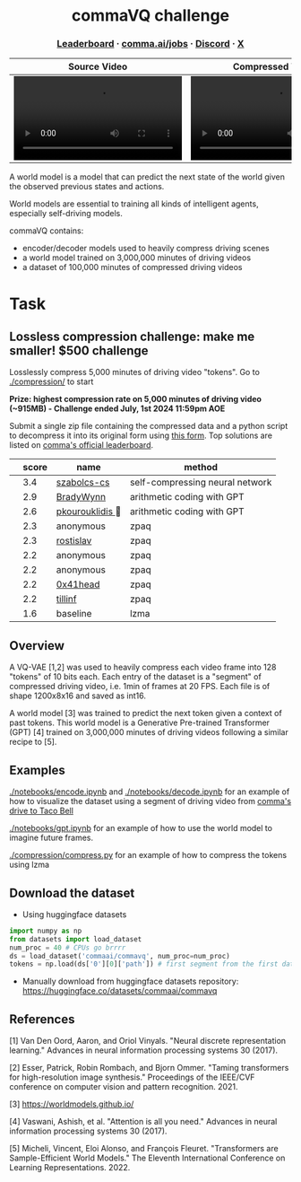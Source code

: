 <div align="center">
<h1>commaVQ challenge</h1>

<h3>
  <a href="https://comma.ai/leaderboard">Leaderboard</a>
  <span> · </span>
  <a href="https://comma.ai/jobs">comma.ai/jobs</a>
  <span> · </span>
  <a href="https://discord.comma.ai">Discord</a>
  <span> · </span>
  <a href="https://x.com/comma_ai">X</a>
</h3>

</div>


| Source Video    | Compressed Video | Future Prediction |
| --------------- | ---------------- |------------------ |
| <video src="https://github.com/commaai/commavq/assets/29985433/91894bf7-592b-4204-b3f2-3e805984045c">  |  <video src="https://github.com/commaai/commavq/assets/29985433/3a799ac8-781e-461c-bf14-c15cea42b985">    |  <video src="https://github.com/commaai/commavq/assets/29985433/f6f7699b-b6cb-4f9c-80c9-8e00d75fbfae"> |

A world model is a model that can predict the next state of the world given the observed previous states and actions.

World models are essential to training all kinds of intelligent agents, especially self-driving models.

commaVQ contains:
- encoder/decoder models used to heavily compress driving scenes
- a world model trained on 3,000,000 minutes of driving videos
- a dataset of 100,000 minutes of compressed driving videos

# Task

## Lossless compression challenge: make me smaller! $500 challenge
Losslessly compress 5,000 minutes of driving video "tokens". Go to [./compression/](./compression/) to start

**Prize: highest compression rate on 5,000 minutes of driving video (~915MB) - Challenge ended July, 1st 2024 11:59pm AOE**

Submit a single zip file containing the compressed data and a python script to decompress it into its original form using [this form](https://forms.gle/US88Hg7UR6bBuW3BA). Top solutions are listed on [comma's official leaderboard](https://comma.ai/leaderboard).

<!-- TABLE-START -->
<table class="ranked">
 <thead>
  <tr>
   <th>
   </th>
   <th>
    score
   </th>
   <th>
    name
   </th>
   <th>
    method
   </th>
  </tr>
 </thead>
 <tbody>
  <tr>
   <td>
   </td>
   <td>
    3.4
   </td>
   <td>
    <a href="https://github.com/szabolcs-cs">
     szabolcs-cs
    </a>
   </td>
   <td>
    self-compressing neural network
   </td>
  </tr>
  <tr>
   <td>
   </td>
   <td>
    2.9
   </td>
   <td>
    <a href="https://github.com/BradyWynn">
     BradyWynn
    </a>
   </td>
   <td>
    arithmetic coding with GPT
   </td>
  </tr>
  <tr>
   <td>
   </td>
   <td>
    2.6
   </td>
   <td>
    <a href="https://github.com/pkourouklidis">
     pkourouklidis
    </a>
    👑
   </td>
   <td>
    arithmetic coding with GPT
   </td>
  </tr>
  <tr>
   <td>
   </td>
   <td>
    2.3
   </td>
   <td>
    anonymous
   </td>
   <td>
    zpaq
   </td>
  </tr>
  <tr>
   <td>
   </td>
   <td>
    2.3
   </td>
   <td>
    <a href="https://github.com/rostislav">
     rostislav
    </a>
   </td>
   <td>
    zpaq
   </td>
  </tr>
  <tr>
   <td>
   </td>
   <td>
    2.2
   </td>
   <td>
    anonymous
   </td>
   <td>
    zpaq
   </td>
  </tr>
  <tr>
   <td>
   </td>
   <td>
    2.2
   </td>
   <td>
    anonymous
   </td>
   <td>
    zpaq
   </td>
  </tr>
  <tr>
   <td>
   </td>
   <td>
    2.2
   </td>
   <td>
    <a href="https://github.com/0x41head">
     0x41head
    </a>
   </td>
   <td>
    zpaq
   </td>
  </tr>
  <tr>
   <td>
   </td>
   <td>
    2.2
   </td>
   <td>
    <a href="https://github.com/tillinf">
     tillinf
    </a>
   </td>
   <td>
    zpaq
   </td>
  </tr>
  <tr>
   <td>
   </td>
   <td>
    1.6
   </td>
   <td>
    baseline
   </td>
   <td>
    lzma
   </td>
  </tr>
 </tbody>
</table>
<!-- TABLE-END -->

## Overview
A VQ-VAE [1,2] was used to heavily compress each video frame into 128 "tokens" of 10 bits each. Each entry of the dataset is a "segment" of compressed driving video, i.e. 1min of frames at 20 FPS. Each file is of shape 1200x8x16 and saved as int16.

A world model [3] was trained to predict the next token given a context of past tokens. This world model is a Generative Pre-trained Transformer (GPT) [4] trained on 3,000,000 minutes of driving videos following a similar recipe to [5].

## Examples
[./notebooks/encode.ipynb](./notebooks/encode.ipynb) and [./notebooks/decode.ipynb](./notebooks/decode.ipynb) for an example of how to visualize the dataset using a segment of driving video from [comma's drive to Taco Bell](https://blog.comma.ai/taco-bell/)

[./notebooks/gpt.ipynb](./notebooks/gpt.ipynb) for an example of how to use the world model to imagine future frames.

[./compression/compress.py](./compression/compress.py) for an example of how to compress the tokens using lzma

## Download the dataset
- Using huggingface datasets
```python
import numpy as np
from datasets import load_dataset
num_proc = 40 # CPUs go brrrr
ds = load_dataset('commaai/commavq', num_proc=num_proc)
tokens = np.load(ds['0'][0]['path']) # first segment from the first data shard
```
- Manually download from huggingface datasets repository: https://huggingface.co/datasets/commaai/commavq

## References
[1] Van Den Oord, Aaron, and Oriol Vinyals. "Neural discrete representation learning." Advances in neural information processing systems 30 (2017).

[2] Esser, Patrick, Robin Rombach, and Bjorn Ommer. "Taming transformers for high-resolution image synthesis." Proceedings of the IEEE/CVF conference on computer vision and pattern recognition. 2021.

[3] https://worldmodels.github.io/

[4] Vaswani, Ashish, et al. "Attention is all you need." Advances in neural information processing systems 30 (2017).

[5] Micheli, Vincent, Eloi Alonso, and François Fleuret. "Transformers are Sample-Efficient World Models." The Eleventh International Conference on Learning Representations. 2022.
